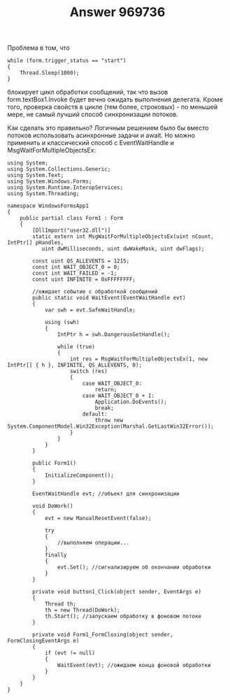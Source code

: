 ﻿---
title: "Answer 969736"
se.owner.user_id: 240512
se.owner.display_name: "MSDN.WhiteKnight"
se.owner.link: "https://ru.stackoverflow.com/users/240512/msdn-whiteknight"
se.answer_id: 969736
se.question_id: 969540
se.post_type: answer
se.score: 2
se.is_accepted: False
---
<p>Проблема в том, что</p>

<pre><code>while (form.trigger_status == "start")
{
    Thread.Sleep(1000);
}
</code></pre>

<p>блокирует цикл обработки сообщений, так что вызов form.textBox1.Invoke будет вечно ожидать выполнения делегата. Кроме того, проверка свойств в цикле (тем более, строковых) - по меньшей мере, не самый лучший способ синхронизации потоков. </p>

<p>Как сделать это правильно? Логичным решением было бы вместо потоков использовать асинхронные задачи и await. Но можно применить и классический способ с EventWaitHandle и MsgWaitForMultipleObjectsEx:</p>

<pre><code>using System;
using System.Collections.Generic;
using System.Text;
using System.Windows.Forms;
using System.Runtime.InteropServices;
using System.Threading;

namespace WindowsFormsApp1
{
    public partial class Form1 : Form
    {
        [DllImport("user32.dll")]
        static extern int MsgWaitForMultipleObjectsEx(uint nCount, IntPtr[] pHandles,
           uint dwMilliseconds, uint dwWakeMask, uint dwFlags);

        const uint QS_ALLEVENTS = 1215;
        const int WAIT_OBJECT_0 = 0;
        const int WAIT_FAILED = -1;
        const uint INFINITE = 0xFFFFFFFF;

        //ожидает событие с обработкой сообщений
        public static void WaitEvent(EventWaitHandle evt)
        {    
            var swh = evt.SafeWaitHandle;

            using (swh)
            {
                IntPtr h = swh.DangerousGetHandle();

                while (true)
                {
                    int res = MsgWaitForMultipleObjectsEx(1, new IntPtr[] { h }, INFINITE, QS_ALLEVENTS, 0);
                    switch (res)
                    {
                        case WAIT_OBJECT_0:
                            return;
                        case WAIT_OBJECT_0 + 1:
                            Application.DoEvents();
                            break;
                        default:
                            throw new System.ComponentModel.Win32Exception(Marshal.GetLastWin32Error());
                    }
                }
            }
        }

        public Form1()
        {
            InitializeComponent();            
        }

        EventWaitHandle evt; //объект для синхронизации

        void DoWork()
        {
            evt = new ManualResetEvent(false);

            try
            {
                //выполняем операции...
            }
            finally
            {
                evt.Set(); //сигнализируем об окончании обработки
            }
        }        

        private void button1_Click(object sender, EventArgs e)
        {
            Thread th;
            th = new Thread(DoWork);
            th.Start(); //запускаем обработку в фоновом потоке            
        }     

        private void Form1_FormClosing(object sender, FormClosingEventArgs e)
        {
            if (evt != null)
            {
                WaitEvent(evt); //ожидаем конца фоновой обработки
            }
        }
    }  
}
</code></pre>
